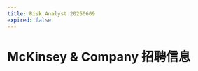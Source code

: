 ```yaml
---
title: Risk Analyst 20250609
expired: false
---
```


# McKinsey & Company 招聘信息

<JobPostingTable job-posting-json-path="mckinsey/data/risk-analyst-20250609.json"/>
